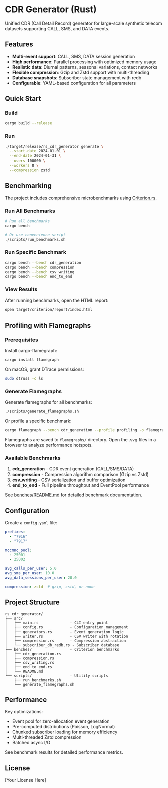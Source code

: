 # CDR Generator (Rust)

Unified CDR (Call Detail Record) generator for large-scale synthetic telecom datasets supporting CALL, SMS, and DATA events.

## Features

- **Multi-event support**: CALL, SMS, DATA session generation
- **High performance**: Parallel processing with optimized memory usage
- **Realistic data**: Diurnal patterns, seasonal variations, contact networks
- **Flexible compression**: Gzip and Zstd support with multi-threading
- **Database snapshots**: Subscriber state management with redb
- **Configurable**: YAML-based configuration for all parameters

## Quick Start

### Build

```bash
cargo build --release
```

### Run

```bash
./target/release/rs_cdr_generator generate \
  --start-date 2024-01-01 \
  --end-date 2024-01-31 \
  --users 100000 \
  --workers 8 \
  --compression zstd
```

## Benchmarking

The project includes comprehensive microbenchmarks using [Criterion.rs](https://github.com/bheisler/criterion.rs).

### Run All Benchmarks

```bash
# Run all benchmarks
cargo bench

# Or use convenience script
./scripts/run_benchmarks.sh
```

### Run Specific Benchmark

```bash
cargo bench --bench cdr_generation
cargo bench --bench compression
cargo bench --bench csv_writing
cargo bench --bench end_to_end
```

### View Results

After running benchmarks, open the HTML report:

```bash
open target/criterion/report/index.html
```

## Profiling with Flamegraphs

### Prerequisites

Install cargo-flamegraph:

```bash
cargo install flamegraph
```

On macOS, grant DTrace permissions:

```bash
sudo dtruss -c ls
```

### Generate Flamegraphs

Generate flamegraphs for all benchmarks:

```bash
./scripts/generate_flamegraphs.sh
```

Or profile a specific benchmark:

```bash
cargo flamegraph --bench cdr_generation --profile profiling -o flamegraph.svg
```

Flamegraphs are saved to `flamegraphs/` directory. Open the .svg files in a browser to analyze performance hotspots.

### Available Benchmarks

1. **cdr_generation** - CDR event generation (CALL/SMS/DATA)
2. **compression** - Compression algorithm comparison (Gzip vs Zstd)
3. **csv_writing** - CSV serialization and buffer optimization
4. **end_to_end** - Full pipeline throughput and EventPool performance

See [benches/README.md](benches/README.md) for detailed benchmark documentation.

## Configuration

Create a `config.yaml` file:

```yaml
prefixes:
  - "7916"
  - "7917"

mccmnc_pool:
  - 25001
  - 25002

avg_calls_per_user: 5.0
avg_sms_per_user: 10.0
avg_data_sessions_per_user: 20.0

compression: zstd  # gzip, zstd, or none
```

## Project Structure

```
rs_cdr_generator/
├── src/
│   ├── main.rs              - CLI entry point
│   ├── config.rs            - Configuration management
│   ├── generators.rs        - Event generation logic
│   ├── writer.rs            - CSV writer with rotation
│   ├── compression.rs       - Compression abstraction
│   └── subscriber_db_redb.rs - Subscriber database
├── benches/                 - Criterion benchmarks
│   ├── cdr_generation.rs
│   ├── compression.rs
│   ├── csv_writing.rs
│   ├── end_to_end.rs
│   └── README.md
└── scripts/                 - Utility scripts
    ├── run_benchmarks.sh
    └── generate_flamegraphs.sh
```

## Performance

Key optimizations:
- Event pool for zero-allocation event generation
- Pre-computed distributions (Poisson, LogNormal)
- Chunked subscriber loading for memory efficiency
- Multi-threaded Zstd compression
- Batched async I/O

See benchmark results for detailed performance metrics.

## License

[Your License Here]
